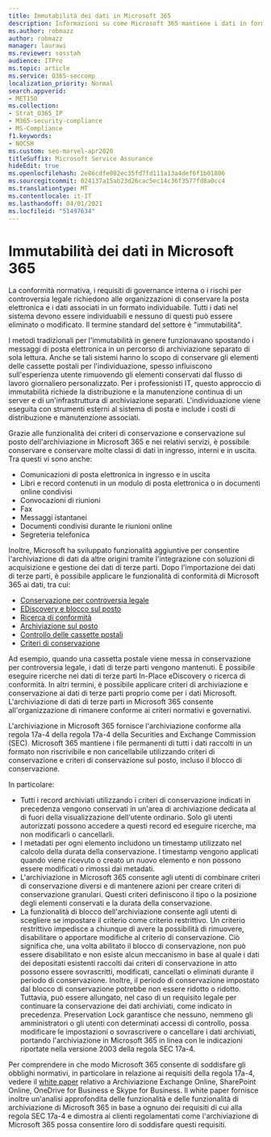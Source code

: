 ```yaml
---
title: Immutabilità dei dati in Microsoft 365
description: Informazioni su come Microsoft 365 mantiene i dati in forma individuabile per affrontare i requisiti di conformità normativa, governance interna e rischi per controversia legale.
ms.author: robmazz
author: robmazz
manager: laurawi
ms.reviewer: sosstah
audience: ITPro
ms.topic: article
ms.service: O365-seccomp
localization_priority: Normal
search.appverid:
- MET150
ms.collection:
- Strat_O365_IP
- M365-security-compliance
- MS-Compliance
f1.keywords:
- NOCSH
ms.custom: seo-marvel-apr2020
titleSuffix: Microsoft Service Assurance
hideEdit: true
ms.openlocfilehash: 2e86cdfe082ec35fd7fd111a13a4def6f1b01806
ms.sourcegitcommit: 024137a15ab23d26cac5ec14c36f3577fd8a0cc4
ms.translationtype: MT
ms.contentlocale: it-IT
ms.lasthandoff: 04/01/2021
ms.locfileid: "51497634"
---
```

# <a name="data-immutability-in-microsoft-365"></a>Immutabilità dei dati in Microsoft 365

La conformità normativa, i requisiti di governance interna o i rischi per controversia legale richiedono alle organizzazioni di conservare la posta elettronica e i dati associati in un formato individuabile. Tutti i dati nel sistema devono essere individuabili e nessuno di questi può essere eliminato o modificato. Il termine standard del settore è "immutabilità".

I metodi tradizionali per l'immutabilità in genere funzionavano spostando i messaggi di posta elettronica in un percorso di archiviazione separato di sola lettura. Anche se tali sistemi hanno lo scopo di conservare gli elementi delle cassette postali per l'individuazione, spesso influiscono sull'esperienza utente rimuovendo gli elementi conservati dal flusso di lavoro giornaliero personalizzato. Per i professionisti IT, questo approccio di immutabilità richiede la distribuzione e la manutenzione continua di un server e di un'infrastruttura di archiviazione separati. L'individuazione viene eseguita con strumenti esterni al sistema di posta e include i costi di distribuzione e manutenzione associati.

Grazie alle funzionalità dei criteri di conservazione e conservazione sul posto dell'archiviazione in Microsoft 365 e nei relativi servizi, è possibile conservare e conservare molte classi di dati in ingresso, interni e in uscita. Tra questi vi sono anche:

- Comunicazioni di posta elettronica in ingresso e in uscita
- Libri e record contenuti in un modulo di posta elettronica o in documenti online condivisi
- Convocazioni di riunioni
- Fax
- Messaggi istantanei
- Documenti condivisi durante le riunioni online
- Segreteria telefonica

Inoltre, Microsoft ha sviluppato funzionalità aggiuntive [](https://support.office.com/article/Archiving-third-party-data-in-Office-365-0ce338d5-3666-4a18-86ab-c6910ff408cc) per consentire l'archiviazione di dati da altre origini tramite l'integrazione con soluzioni di acquisizione e gestione dei dati di terze parti. Dopo l'importazione dei dati di terze parti, è possibile applicare le funzionalità di conformità di Microsoft 365 ai dati, tra cui:

- [Conservazione per controversia legale](/microsoft-365/compliance/create-a-litigation-hold)
- [EDiscovery e blocco sul posto](/microsoft-365/compliance/manage-legal-investigations)
- [Ricerca di conformità](/microsoft-365/compliance/search-for-content)
- [Archiviazione sul posto](/microsoft-365/compliance/enable-archive-mailboxes)
- [Controllo delle cassette postali](/microsoft-365/compliance/enable-mailbox-auditing)
- [Criteri di conservazione](/microsoft-365/compliance/retention-policies)

Ad esempio, quando una cassetta postale viene messa in conservazione per controversia legale, i dati di terze parti vengono mantenuti. È possibile eseguire ricerche nei dati di terze parti In-Place eDiscovery o ricerca di conformità. In altri termini, è possibile applicare criteri di archiviazione e conservazione ai dati di terze parti proprio come per i dati Microsoft. L'archiviazione di dati di terze parti in Microsoft 365 consente all'organizzazione di rimanere conforme ai criteri normativi e governativi.

L'archiviazione in Microsoft 365 fornisce l'archiviazione conforme alla regola 17a-4 della regola 17a-4 della Securities and Exchange Commission (SEC). Microsoft 365 mantiene i file permanenti di tutti i dati raccolti in un formato non riscrivibile e non cancellabile utilizzando criteri di conservazione e criteri di conservazione sul posto, incluso il blocco di conservazione.

In particolare:

- Tutti i record archiviati utilizzando i criteri di conservazione indicati in precedenza vengono conservati in un'area di archiviazione dedicata al di fuori della visualizzazione dell'utente ordinario. Solo gli utenti autorizzati possono accedere a questi record ed eseguire ricerche, ma non modificarli o cancellarli.
- I metadati per ogni elemento includono un timestamp utilizzato nel calcolo della durata della conservazione. I timestamp vengono applicati quando viene ricevuto o creato un nuovo elemento e non possono essere modificati o rimossi dai metadati.
- L'archiviazione in Microsoft 365 consente agli utenti di combinare criteri di conservazione diversi e di mantenere azioni per creare criteri di conservazione granulari. Questi criteri definiscono il tipo o la posizione degli elementi conservati e la durata della conservazione.
- La funzionalità di blocco dell'archiviazione consente agli utenti di scegliere se impostare il criterio come criterio restrittivo. Un criterio restrittivo impedisce a chiunque di avere la possibilità di rimuovere, disabilitare o apportare modifiche al criterio di conservazione. Ciò significa che, una volta abilitato il blocco di conservazione, non può essere disabilitato e non esiste alcun meccanismo in base al quale i dati dei depositati esistenti raccolti dai criteri di conservazione in atto possono essere sovrascritti, modificati, cancellati o eliminati durante il periodo di conservazione. Inoltre, il periodo di conservazione impostato dal blocco di conservazione potrebbe non essere ridotto o ridotto. Tuttavia, può essere allungato, nel caso di un requisito legale per continuare la conservazione dei dati archiviati, come indicato in precedenza. Preservation Lock garantisce che nessuno, nemmeno gli amministratori o gli utenti con determinati accessi di controllo, possa modificare le impostazioni o sovrascrivere o cancellare i dati archiviati, portando l'archiviazione in Microsoft 365 in linea con le indicazioni riportate nella versione 2003 della regola SEC 17a-4.

Per comprendere in che modo Microsoft 365 consente di soddisfare gli obblighi normativi, in particolare in relazione ai requisiti della regola 17a-4, vedere il [white paper](https://www.microsoft.com/microsoft-365/blog/wp-content/uploads/2015/11/Microsoft-EOA-White-Paper.pdf) relativo a Archiviazione Exchange Online, SharePoint Online, OneDrive for Business e Skype for Business. Il white paper fornisce inoltre un'analisi approfondita delle funzionalità e delle funzionalità di archiviazione di Microsoft 365 in base a ognuno dei requisiti di cui alla regola SEC 17a-4 e dimostra ai clienti regolamentati come l'archiviazione di Microsoft 365 possa consentire loro di soddisfare questi requisiti.
